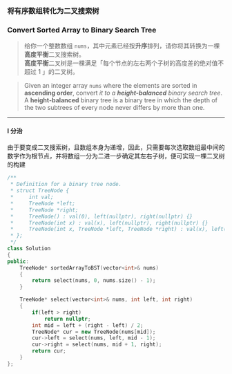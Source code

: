 ### 将有序数组转化为二叉搜索树
### Convert Sorted Array to Binary Search Tree

> 给你一个整数数组 `nums`，其中元素已经按**升序**排列，请你将其转换为一棵**高度平衡**二叉搜索树。  
> **高度平衡**二叉树是一棵满足「每个节点的左右两个子树的高度差的绝对值不超过 1 」的二叉树。  

> Given an integer array `nums` where the elements are sorted in **ascending order**, convert *it to a **height-balanced** binary search tree*.  
> A **height-balanced** binary tree is a binary tree in which the depth of the two subtrees of every node never differs by more than one.  

----------

#### I 分治

由于要变成二叉搜索树，且数组本身为递增，因此，只需要每次选取数组最中间的数字作为根节点，并将数组一分为二进一步确定其左右子树，便可实现一棵二叉树的构建  

```cpp
/**
 * Definition for a binary tree node.
 * struct TreeNode {
 *     int val;
 *     TreeNode *left;
 *     TreeNode *right;
 *     TreeNode() : val(0), left(nullptr), right(nullptr) {}
 *     TreeNode(int x) : val(x), left(nullptr), right(nullptr) {}
 *     TreeNode(int x, TreeNode *left, TreeNode *right) : val(x), left(left), right(right) {}
 * };
 */
class Solution 
{
public:
    TreeNode* sortedArrayToBST(vector<int>& nums) 
    {
        return select(nums, 0, nums.size() - 1);
    }

    TreeNode* select(vector<int>& nums, int left, int right)
    {
        if(left > right)
            return nullptr;
        int mid = left + (right - left) / 2;
        TreeNode* cur = new TreeNode(nums[mid]);
        cur->left = select(nums, left, mid - 1);
        cur->right = select(nums, mid + 1, right);
        return cur;
    }
};
```
